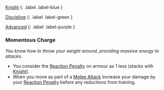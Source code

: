 
[Knight](Game/Character-Development#Knight)
{: .label .label-blue }

[Discipline](Game/Character-Development#Discipline)
{: .label .label-green }

[Advanced](Game/Character-Development#Advanced)
{: .label .label-purple }
### Momentous Charge
*You know how to throw your weight around, providing massive energy to attacks.*
* You consider the [Reaction Penalty](Game/Core/Armour#Reaction%20Penalty) on armour as 1 less (stacks with [Knight](Game/Blocks/Knight)).
* When you move as part of a [Melee Attack](Game/Core/Terminology#Melee%20Attack) increase your damage by your [Reaction Penalty](Game/Core/Armour#Reaction%20Penalty) before any reductions from training.